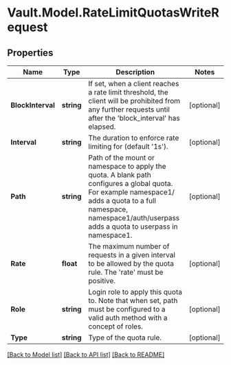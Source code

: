 # Vault.Model.RateLimitQuotasWriteRequest

## Properties

Name | Type | Description | Notes
------------ | ------------- | ------------- | -------------
**BlockInterval** | **string** | If set, when a client reaches a rate limit threshold, the client will be prohibited from any further requests until after the &#x27;block_interval&#x27; has elapsed. | [optional] 
**Interval** | **string** | The duration to enforce rate limiting for (default &#x27;1s&#x27;). | [optional] 
**Path** | **string** | Path of the mount or namespace to apply the quota. A blank path configures a global quota. For example namespace1/ adds a quota to a full namespace, namespace1/auth/userpass adds a quota to userpass in namespace1. | [optional] 
**Rate** | **float** | The maximum number of requests in a given interval to be allowed by the quota rule. The &#x27;rate&#x27; must be positive. | [optional] 
**Role** | **string** | Login role to apply this quota to. Note that when set, path must be configured to a valid auth method with a concept of roles. | [optional] 
**Type** | **string** | Type of the quota rule. | [optional] 

[[Back to Model list]](../README.md#documentation-for-models) [[Back to API list]](../README.md#documentation-for-api-endpoints) [[Back to README]](../README.md)

